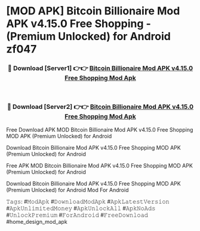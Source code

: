 # [MOD APK] Bitcoin Billionaire Mod APK v4.15.0 Free Shopping - (Premium Unlocked) for Android zf047



<div align="center">
<h3>🔴 Download [Server1] 👉👉 <a href="https://momento.my/?title=Bitcoin_Billionaire_Mod_APK_v4.15.0_Free_Shopping">Bitcoin Billionaire Mod APK v4.15.0 Free Shopping Mod Apk</a></h3><br>

<h3>🔴 Download [Server2] 👉👉 <a href="https://momento.my/?title=Bitcoin_Billionaire_Mod_APK_v4.15.0_Free_Shopping">Bitcoin Billionaire Mod APK v4.15.0 Free Shopping Mod Apk</a></h3>
</div>



Free Download APK MOD Bitcoin Billionaire Mod APK v4.15.0 Free Shopping MOD APK (Premium Unlocked) for Android

Download Bitcoin Billionaire Mod APK v4.15.0 Free Shopping MOD APK (Premium Unlocked) for Android

Free APK MOD Bitcoin Billionaire Mod APK v4.15.0 Free Shopping MOD APK (Premium Unlocked) for Android

Download Bitcoin Billionaire Mod APK v4.15.0 Free Shopping MOD APK (Premium Unlocked) for Android Mod For Android

𝚃𝚊𝚐𝚜: #𝙼𝚘𝚍𝙰𝚙𝚔 #𝙳𝚘𝚠𝚗𝚕𝚘𝚊𝚍𝙼𝚘𝚍𝙰𝚙𝚔 #𝙰𝚙𝚔𝙻𝚊𝚝𝚎𝚜𝚝𝚅𝚎𝚛𝚜𝚒𝚘𝚗 #𝙰𝚙𝚔𝚄𝚗𝚕𝚒𝚖𝚒𝚝𝚎𝚍𝙼𝚘𝚗𝚎𝚢 #𝙰𝚙𝚔𝚄𝚗𝚕𝚘𝚌𝚔𝙰𝚕𝚕 #𝙰𝚙𝚔𝙽𝚘𝙰𝚍𝚜 #𝚄𝚗𝚕𝚘𝚌𝚔𝙿𝚛𝚎𝚖𝚒𝚞𝚖 #𝙵𝚘𝚛𝙰𝚗𝚍𝚛𝚘𝚒𝚍 #𝙵𝚛𝚎𝚎𝙳𝚘𝚠𝚗𝚕𝚘𝚊𝚍 #home_design_mod_apk
